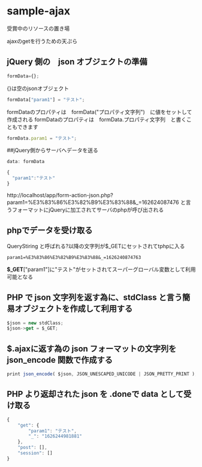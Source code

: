 # sample-ajax
受賞中のリソースの置き場

ajaxのgetを行うための天ぷら
## jQuery 側の　json オブジェクトの準備
```javascript
formData={};
```
{}は空のjsonオブジェクト
```javascript
formData["param1"] = "テスト";
```
formDataのプロパティは　formData("プロパティ文字列")　に値をセットして作成される
formDataのプロパティは　formData.プロパティ文字列　と書くこともできます
```javascript
formData.param1 = "テスト";
```
##jQuery側からサーバへデータを送る
```javascript
data: formData
```
```javascript
{
  "param1":"テスト"
}
```
http://localhost/app/form-action-json.php?param1=%E3%83%86%E3%82%B9%E3%83%88&_=162624087476
と言うフォーマットにjQueryに加工されてサーバのphpが呼び出される
## phpでデータを受け取る
QueryStiring と呼ばれる?以降の文字列が$_GETにセットされてtphpに入る
```
param1=%E3%83%86%E3%82%B9%E3%83%88&_=1626240874763
```
<b>$_GET</b>["param1"]に"テスト"がセットされてスーパーグローバル変数として利用可能となる
## PHP で json 文字列を返す為に、stdClass と言う簡易オブジェクトを作成して利用する
```javascript
$json = new stdClass;
$json->get = $_GET;
```
## $.ajaxに返す為の json フォーマットの文字列を json_encode 関数で作成する
```javascript
print json_encode( $json, JSON_UNESCAPED_UNICODE | JSON_PRETTY_PRINT );
```
## PHP より返却された json を .doneで data として受け取る
```javascript
{
	"get": {
		"param1": "テスト",
		"_": "1626244981881"
	},
	"post": [],
	"session": []
}
```
